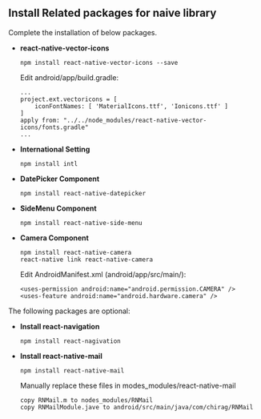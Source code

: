 Install Related packages for naive library
------------------------------------------

Complete the installation of below packages.

+ **react-native-vector-icons**

      npm install react-native-vector-icons --save

    Edit android/app/build.gradle:

      ...
      project.ext.vectoricons = [
          iconFontNames: [ 'MaterialIcons.ttf', 'Ionicons.ttf' ]
      ]
      apply from: "../../node_modules/react-native-vector-icons/fonts.gradle"
      ...

+ **International Setting**

      npm install intl


+ **DatePicker Component**

      npm install react-native-datepicker


+ **SideMenu Component**

      npm install react-native-side-menu


+ **Camera Component**

      npm install react-native-camera
      react-native link react-native-camera

    Edit AndroidManifest.xml (android/app/src/main/):

      <uses-permission android:name="android.permission.CAMERA" />
      <uses-feature android:name="android.hardware.camera" />

The following packages are optional:

+ **Install react-navigation**

      npm install react-nagivation

+ **Install react-native-mail**

      npm install react-native-mail

    Manually replace these files in modes_modules/react-native-mail

      copy RNMail.m to nodes_modules/RNMail
      copy RNMailModule.jave to android/src/main/java/com/chirag/RNMail
